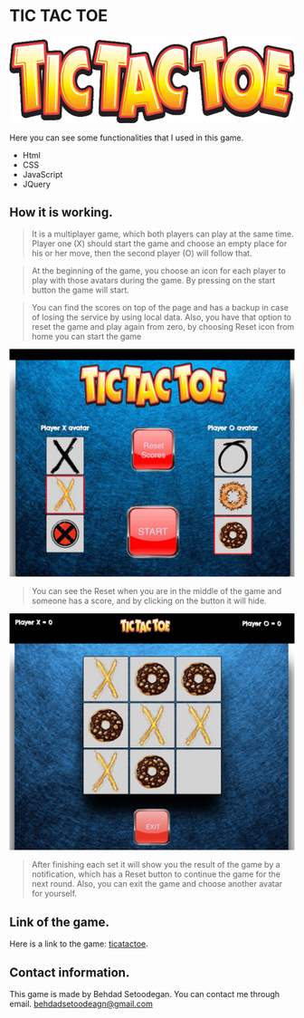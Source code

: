 # TIC TAC TOE

![tictactoe](images/tic-tac-toe.gif)

Here you can see some functionalities that I used in this game.

- Html
- CSS
- JavaScript
- JQuery

## How it is working.
> It is a multiplayer game, which both players can play at the same time. Player one (X) should start the game and choose an empty place for his or her move, then the second player (O) will follow that.

> At the beginning of the game, you choose an icon for each player to play with those avatars during the game. By pressing on the start button the game will start.

> You can find the scores on top of the page and has a backup in case of losing the service by using local data. Also, you have that option to reset the game and play again from zero, by choosing Reset icon from home you can start the game

![tictactoe](images/page1.png)

> You can see the Reset when you are in the middle of the game and someone has a score, and by clicking on the button it will hide. 

![tictactoe](images/page2.png)

> After finishing each set it will show you the result of the game by a notification, which has a Reset button to continue the game for the next round. Also, you can exit the game and choose another avatar for yourself.


## Link of the game.
Here is a link to the game: [ticatactoe](https://behdadset.github.io/project0/).

## Contact information.
This game is made by Behdad Setoodegan. You can contact me through email.
behdadsetoodeagn@gmail.com

